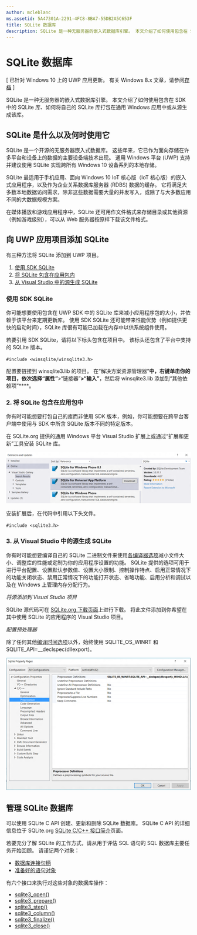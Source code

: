 ```yaml
---
author: mcleblanc
ms.assetid: 5A47301A-2291-4FC8-8BA7-55DB2A5C653F
title: SQLite 数据库
description: SQLite 是一种无服务器的嵌入式数据库引擎。 本文介绍了如何使用包含在 SDK 中的 SQLite 库、如何将自己的 SQLite 库打包在通用 Windows 应用中或从源生成该库。
---
```

# SQLite 数据库

\[ 已针对 Windows 10 上的 UWP 应用更新。 有关 Windows 8.x 文章，请参阅[存档](http://go.microsoft.com/fwlink/p/?linkid=619132) \]


SQLite 是一种无服务器的嵌入式数据库引擎。 本文介绍了如何使用包含在 SDK 中的 SQLite 库、如何将自己的 SQLite 库打包在通用 Windows 应用中或从源生成该库。

## SQLite 是什么以及何时使用它

SQLite 是一个开源的无服务器嵌入式数据库。 这些年来，它已作为面向存储在许多平台和设备上的数据的主要设备端技术出现。 通用 Windows 平台 (UWP) 支持并建议使用 SQLite 实现跨所有 Windows 10 设备系列的本地存储。

SQLite 最适用于手机应用、面向 Windows 10 IoT 核心版（IoT 核心版）的嵌入式应用程序，以及作为企业关系数据库服务器 (RDBS) 数据的缓存。 它将满足大多数本地数据访问需求，除非这些数据需要大量的并发写入，或除了与大多数应用不同的大数据规模方案。

在媒体播放和游戏应用程序中，SQLite 还可用作文件格式来存储目录或其他资源（例如游戏级别），可以从 Web 服务器按原样下载该文件格式。

## 向 UWP 应用项目添加 SQLite

有三种方法将 SQLite 添加到 UWP 项目。

1.  [使用 SDK SQLite](#using-the-sdk-sqlite)
2.  [将 SQLite 包含在应用包内](#including-sqlite-in-the-app-package)
3.  [从 Visual Studio 中的源生成 SQLite](#building-sqlite-from-source-in-visual-studio)

### 使用 SDK SQLite

你可能想要使用包含在 UWP SDK 中的 SQLite 库来减小应用程序包的大小，并依赖于该平台来定期更新库。 使用 SDK SQLite 还可能带来性能优势（例如提供更快的启动时间），SQLite 库很有可能已加载在内存中以供系统组件使用。

若要引用 SDK SQLite，请将以下标头包含在项目中。 该标头还包含了平台中支持的 SQLite 版本。

`#include <winsqlite/winsqlite3.h>`

配置要链接到 winsqlite3.lib 的项目。 在“解决方案资源管理器”****中，右键单击你的项目，依次选择“属性”****&gt;“链接器”****&gt;“输入”****，然后将 winsqlite3.lib 添加到“其他依赖项”****。

### 2. 将 SQLite 包含在应用包中

你有时可能想要打包自己的库而非使用 SDK 版本，例如，你可能想要在跨平台客户端中使用与 SDK 中所含 SQLite 版本不同的特定版本。

在 SQLite.org 提供的通用 Windows 平台 Visual Studio 扩展上或通过“扩展和更新”工具安装 SQLite 库。

![“扩展和更新”屏幕](./images/extensions-and-updates.png)

安装扩展后，在代码中引用以下头文件。

`#include <sqlite3.h>`

### 3. 从 Visual Studio 中的源生成 SQLite

你有时可能想要编译自己的 SQLite 二进制文件来使用[各编译器选项](http://www.sqlite.org/compile.html)减小文件大小、调整库的性能或定制为你的应用程序设置的功能。 SQLite 提供的选项可用于进行平台配置、设置默认参数值、设置大小限制、控制操作特点、启用正常情况下的功能关闭状态、禁用正常情况下的功能打开状态、省略功能、启用分析和调试以及在 Windows 上管理内存分配行为。

*将源添加到 Visual Studio 项目*

SQLite 源代码可在 [SQLite.org 下载页面](https://www.sqlite.org/download.html)上进行下载。 将此文件添加到你希望在其中使用 SQLite 的应用程序的 Visual Studio 项目。

*配置预处理器*

除了任何其他[编译时间选项](http://www.sqlite.org/compile.html)以外，始终使用 SQLITE\_OS\_WINRT 和 SQLITE\_API=\_\_declspec(dllexport)。

![“SQLite 属性页”屏幕](./images/property-pages.png)

## 管理 SQLite 数据库

可以使用 SQLite C API 创建、更新和删除 SQLite 数据库。 SQLite C API 的详细信息位于 SQLite.org [SQLite C/C++ 接口简介](http://www.sqlite.org/cintro.html)页面。

若要充分了解 SQLite 的工作方式，请从用于评估 SQL 语句的 SQL 数据库主要任务开始回顾。 请谨记两个对象：

-   [数据库连接句柄](https://www.sqlite.org/c3ref/sqlite3.html)
-   [准备好的语句对象](https://www.sqlite.org/c3ref/stmt.html)

有六个接口来执行对这些对象的数据库操作：

-   [sqlite3\_open()](https://web.archive.org/web/20141228070025/http:/www.sqlite.org/c3ref/open.html)
-   [sqlite3\_prepare()](https://web.archive.org/web/20141228070025/http:/www.sqlite.org/c3ref/prepare.html)
-   [sqlite3\_step()](https://web.archive.org/web/20141228070025/http:/www.sqlite.org/c3ref/step.html)
-   [sqlite3\_column()](https://web.archive.org/web/20141228070025/http:/www.sqlite.org/c3ref/column_blob.html)
-   [sqlite3\_finalize()](https://web.archive.org/web/20141228070025/http:/www.sqlite.org/c3ref/finalize.html)
-   [sqlite3\_close()](https://web.archive.org/web/20141228070025/http:/www.sqlite.org/c3ref/close.html)

 

 






<!--HONumber=May16_HO2-->


